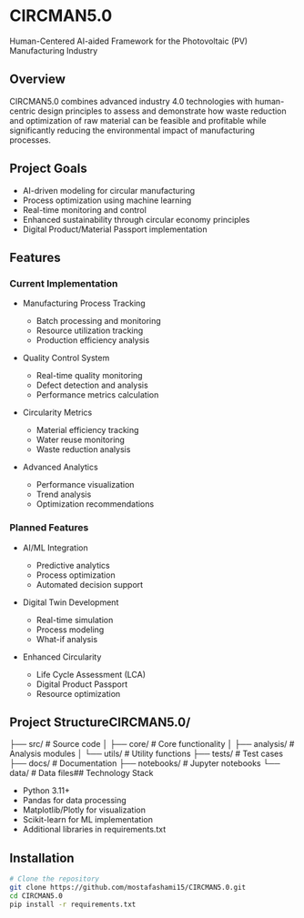 # CIRCMAN5.0

Human-Centered AI-aided Framework for the Photovoltaic (PV) Manufacturing Industry

## Overview
CIRCMAN5.0 combines advanced industry 4.0 technologies with human-centric design principles to assess and demonstrate how waste reduction and optimization of raw material can be feasible and profitable while significantly reducing the environmental impact of manufacturing processes.

## Project Goals
- AI-driven modeling for circular manufacturing
- Process optimization using machine learning
- Real-time monitoring and control
- Enhanced sustainability through circular economy principles
- Digital Product/Material Passport implementation

## Features

### Current Implementation
- Manufacturing Process Tracking
  * Batch processing and monitoring
  * Resource utilization tracking
  * Production efficiency analysis
  
- Quality Control System
  * Real-time quality monitoring
  * Defect detection and analysis
  * Performance metrics calculation
  
- Circularity Metrics
  * Material efficiency tracking
  * Water reuse monitoring
  * Waste reduction analysis
  
- Advanced Analytics
  * Performance visualization
  * Trend analysis
  * Optimization recommendations

### Planned Features
- AI/ML Integration
  * Predictive analytics
  * Process optimization
  * Automated decision support
  
- Digital Twin Development
  * Real-time simulation
  * Process modeling
  * What-if analysis
  
- Enhanced Circularity
  * Life Cycle Assessment (LCA)
  * Digital Product Passport
  * Resource optimization

## Project StructureCIRCMAN5.0/
├── src/              # Source code
│   ├── core/         # Core functionality
│   ├── analysis/     # Analysis modules
│   └── utils/        # Utility functions
├── tests/            # Test cases
├── docs/             # Documentation
├── notebooks/        # Jupyter notebooks
└── data/            # Data files## Technology Stack
- Python 3.11+
- Pandas for data processing
- Matplotlib/Plotly for visualization
- Scikit-learn for ML implementation
- Additional libraries in requirements.txt

## Installation
```bash
# Clone the repository
git clone https://github.com/mostafashami15/CIRCMAN5.0.git
cd CIRCMAN5.0
pip install -r requirements.txt

